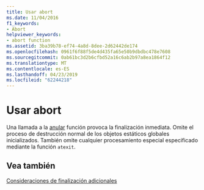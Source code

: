 ```yaml
---
title: Usar abort
ms.date: 11/04/2016
f1_keywords:
- Abort
helpviewer_keywords:
- abort function
ms.assetid: 3ba39b78-ef74-4a8d-8dee-2d62442de174
ms.openlocfilehash: 0961f6f88f5de4d435fa65e50b9dbdbc478e7608
ms.sourcegitcommit: 0ab61bc3d2b6cfbd52a16c6ab2b97a8ea1864f12
ms.translationtype: MT
ms.contentlocale: es-ES
ms.lasthandoff: 04/23/2019
ms.locfileid: "62244218"
---
```

# <a name="using-abort"></a>Usar abort

Una llamada a la [anular](../c-runtime-library/reference/abort.md) función provoca la finalización inmediata. Omite el proceso de destrucción normal de los objetos estáticos globales inicializados. También omite cualquier procesamiento especial especificado mediante la función `atexit`.

## <a name="see-also"></a>Vea también

[Consideraciones de finalización adicionales](../cpp/additional-termination-considerations.md)